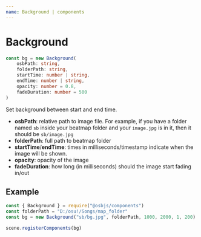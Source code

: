 ```yaml
---
name: Background | components
---
```


# Background

```typescript
const bg = new Background(
	osbPath: string,
	folderPath: string,
	startTime: number | string,
	endTime: number | string,
	opacity: number = 0.8,
	fadeDuration: number = 500
)
```

Set background between start and end time.

* **osbPath**: relative path to image file. For example, if you have a folder named `sb` inside your beatmap folder and your `image.jpg` is in it, then it should be `sb/image.jpg`
* **folderPath**: full path to beatmap folder
* **startTime**/**endTime**: times in milliseconds/timestamp indicate when the image will be shown.
* **opacity**: opacity of the image
* **fadeDuration**: how long (in milliseconds) should the image start fading in/out

## Example
```javascript
const { Background } = require("@osbjs/components")
const folderPath = "D:/osu!/Songs/map_folder"
const bg = new Background("sb/bg.jpg", folderPath, 1000, 2000, 1, 200)

scene.registerComponents(bg)
```
